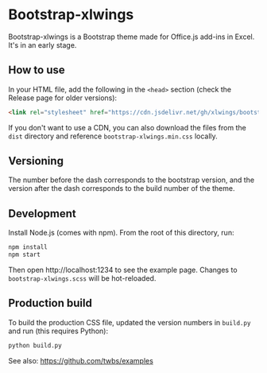 # Bootstrap-xlwings

Bootstrap-xlwings is a Bootstrap theme made for Office.js add-ins in Excel. It's in an early stage.

## How to use

In your HTML file, add the following in the `<head>` section (check the Release page for older versions):

```html
<link rel="stylesheet" href="https://cdn.jsdelivr.net/gh/xlwings/bootstrap-xlwings@5.3.3-1/dist/bootstrap-xlwings.min.css">
```

If you don't want to use a CDN, you can also download the files from the ``dist`` directory and reference `bootstrap-xlwings.min.css` locally.

## Versioning

The number before the dash corresponds to the bootstrap version, and the version after the dash corresponds to the build number of the theme.

## Development

Install Node.js (comes with npm).
From the root of this directory, run:

```sh
npm install
npm start
```

Then open http://localhost:1234 to see the example page. Changes to `bootstrap-xlwings.scss` will be hot-reloaded.

## Production build

To build the production CSS file, updated the version numbers in `build.py` and run (this requires Python):

```sh
python build.py
```

See also: https://github.com/twbs/examples
